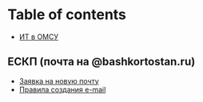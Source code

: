 # Table of contents

* [ИТ в ОМСУ](README.md)

## ЕСКП \(почта на @bashkortostan.ru\)

* [Заявка на новую почту](eskp-pochta-na-bashkortostan.ru/zayavka-na-novuyu-pochtu.md)
* [Правила создания e-mail](eskp-pochta-na-bashkortostan.ru/pravila-sozdaniya-e-mail.md)


